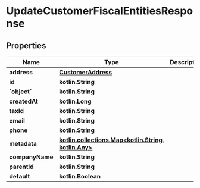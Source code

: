 
# UpdateCustomerFiscalEntitiesResponse

## Properties
Name | Type | Description | Notes
------------ | ------------- | ------------- | -------------
**address** | [**CustomerAddress**](CustomerAddress.md) |  | 
**id** | **kotlin.String** |  | 
**&#x60;object&#x60;** | **kotlin.String** |  | 
**createdAt** | **kotlin.Long** |  | 
**taxId** | **kotlin.String** |  |  [optional]
**email** | **kotlin.String** |  |  [optional]
**phone** | **kotlin.String** |  |  [optional]
**metadata** | [**kotlin.collections.Map&lt;kotlin.String, kotlin.Any&gt;**](kotlin.Any.md) |  |  [optional]
**companyName** | **kotlin.String** |  |  [optional]
**parentId** | **kotlin.String** |  |  [optional]
**default** | **kotlin.Boolean** |  |  [optional]



